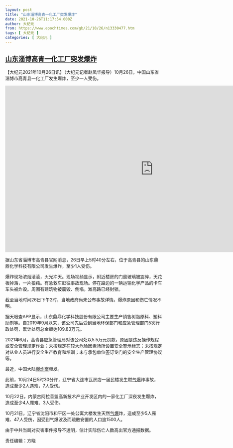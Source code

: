 ```yaml
---
layout: post
title: "山东淄博高青一化工厂突发爆炸"
date: 2021-10-26T11:17:54.000Z
author: 大纪元
from: https://www.epochtimes.com/gb/21/10/26/n13330477.htm
tags: [ 大纪元 ]
categories: [ 大纪元 ]
---
```

<!--1635247074000-->
[山东淄博高青一化工厂突发爆炸](https://www.epochtimes.com/gb/21/10/26/n13330477.htm)
------

<div>
<p>【大纪元2021年10月26日讯】（大纪元记者赵凤华报导）10月26日，中国山东省淄博市高青县一化工厂发生爆炸，至少一人受伤。</p><p><iframe title="YouTube video player" src="https://www.youtube.com/embed/eO4lOvBgnUc" width="950" height="534" frameborder="0" allowfullscreen="allowfullscreen"></iframe></p><p>据山东省淄博市高青县官网消息，26日早上5时40分左右，位于高青县的山东鼎鼎化学科技有限公司发生爆炸，至少1人受伤。</p><p>爆炸现场浓烟滚滚，火光冲天。现场视频显示，附近楼房的门窗玻璃被震碎，天花板掉落，一片狼藉。有急救车赶往事故现场。停在路边的一辆运输化学产品的卡车车头被炸毁。周围有建筑物被震毁、倒塌。潍高路已经封锁。</p><p>截至当地时间26日下午2时，当地政府尚未公布事故详情。爆炸原因和伤亡情况不明。</p><p>据天眼查APP显示，山东鼎鼎化学科技股份有限公司主要生产销售树脂原料、塑料助剂等。自2019年9月以来，该公司先后受到当地环保部门和应急管理部门5次行政处罚，累计处罚总金额达109.83万元。</p><p>2021年6月，高青县应急管理局对该公司处以5.5万元罚款，原因是违反操作规程或安全管理规定作业；未按规定在较大危险因素场所设置安全警示标志；未按规定对从业人员进行安全生产教育和培训；未与承包单位签订专门的安全生产管理协议等。</p><p>最近，中国大陆<a href="https://www.epochtimes.com/gb/tag/%E7%88%86%E7%82%B8%E6%A1%88.html">爆炸案</a>频发。</p><p>此前，10月24日5时30分许，辽宁省大连市瓦房店一居民楼发生燃<a href="https://www.epochtimes.com/gb/tag/%E6%B0%94%E7%88%86.html">气爆</a>炸事故，造成至少2人遇难，7人受伤。</p><p>10月22日，内蒙古阿拉善盟高新技术产业开发区内的一家化工厂深夜发生爆炸，造成至少4人罹难、3人受伤。</p><p>10月21日，辽宁省沈阳市和平区一处公寓大楼发生天然<a href="https://www.epochtimes.com/gb/tag/%E6%B0%94%E7%88%86.html">气爆</a>炸，造成至少5人罹难、47人受伤，因受到气爆波及而疏散安置的人口逾1500人。</p><p>由于中共当局对灾害事件报导不透明，估计实际伤亡人数高出官方通报数据。</p><p>责任编辑：方晓</p>
</div>
